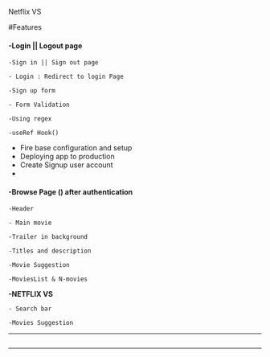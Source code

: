 Netflix VS

#Features

#### -Login || Logout page

    -Sign in || Sign out page

    - Login : Redirect to login Page

    -Sign up form

    - Form Validation

    -Using regex

    -useRef Hook()

* Fire base configuration and setup
* Deploying app to production
* Create Signup user account
* 


#### -**Browse Page () after authentication**

    -Header

    - Main movie

    -Trailer in background

    -Titles and description

    -Movie Suggestion

    -MoviesList & N-movies

**-NETFLIX VS**

    - Search bar

    -Movies Suggestion

---

```

```

---
